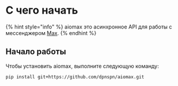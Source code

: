 # С чего начать

{% hint style="info" %}
aiomax это асинхронное API для работы с мессенджером [Max](https://max.ru).
{% endhint %}



## Начало работы

Чтобы установить aiomax, выполните следующую команду:

```bash
pip install git+https://github.com/dpnspn/aiomax.git
```
